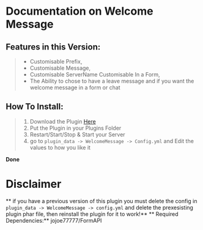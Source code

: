 # Documentation on Welcome Message

## Features in this Version:
> - Customisable Prefix,
> - Customisable Message,
> - Customisable ServerName Customisable In a Form,
> - The Ability to chose to have a leave message and if you want the welcome message in a form or chat

## How To Install:
> 1. Download the Plugin <a href="https://poggit.pmmp.io/p/WelcomeMessage/1.9">Here</a>
> 2. Put the Plugin in your Plugins Folder
> 3. Restart/Start/Stop & Start your Server
> 4. go to `plugin_data -> WelcomeMessage -> Config.yml` and Edit the values to how you like it
>  
**Done**

# Disclaimer
** if you have a previous version of this plugin you must delete the config in `plugin_data -> WelcomeMessage -> config.yml` and delete the prexesisting plugin phar file, then reinstall the plugin for it to work!**
** Required Dependencies:**
jojoe77777/FormAPI 
